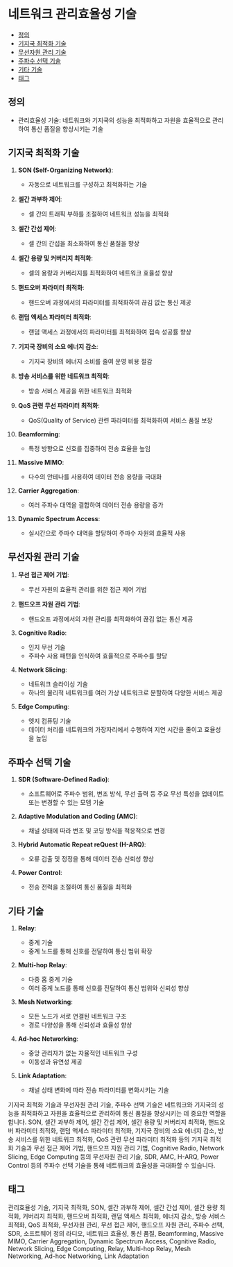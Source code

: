 # 네트워크 관리효율성 기술

<!-- mtoc-start -->

- [정의](#정의)
- [기지국 최적화 기술](#기지국-최적화-기술)
- [무선자원 관리 기술](#무선자원-관리-기술)
- [주파수 선택 기술](#주파수-선택-기술)
- [기타 기술](#기타-기술)
- [태그](#태그)

<!-- mtoc-end -->

## 정의

- 관리효율성 기술: 네트워크와 기지국의 성능을 최적화하고 자원을 효율적으로 관리하여 통신 품질을 향상시키는 기술

## 기지국 최적화 기술

1. **SON (Self-Organizing Network)**:

   - 자동으로 네트워크를 구성하고 최적화하는 기술

2. **셀간 과부하 제어**:

   - 셀 간의 트래픽 부하를 조절하여 네트워크 성능을 최적화

3. **셀간 간섭 제어**:

   - 셀 간의 간섭을 최소화하여 통신 품질을 향상

4. **셀간 용량 및 커버리지 최적화**:

   - 셀의 용량과 커버리지를 최적화하여 네트워크 효율성 향상

5. **핸드오버 파라미터 최적화**:

   - 핸드오버 과정에서의 파라미터를 최적화하여 끊김 없는 통신 제공

6. **랜덤 액세스 파라미터 최적화**:

   - 랜덤 액세스 과정에서의 파라미터를 최적화하여 접속 성공률 향상

7. **기지국 장비의 소요 에너지 감소**:

   - 기지국 장비의 에너지 소비를 줄여 운영 비용 절감

8. **방송 서비스를 위한 네트워크 최적화**:

   - 방송 서비스 제공을 위한 네트워크 최적화

9. **QoS 관련 무선 파라미터 최적화**:

   - QoS(Quality of Service) 관련 파라미터를 최적화하여 서비스 품질 보장

10. **Beamforming**:

    - 특정 방향으로 신호를 집중하여 전송 효율을 높임

11. **Massive MIMO**:

    - 다수의 안테나를 사용하여 데이터 전송 용량을 극대화

12. **Carrier Aggregation**:

    - 여러 주파수 대역을 결합하여 데이터 전송 용량을 증가

13. **Dynamic Spectrum Access**:
    - 실시간으로 주파수 대역을 할당하여 주파수 자원의 효율적 사용

## 무선자원 관리 기술

1. **무선 접근 제어 기법**:

   - 무선 자원의 효율적 관리를 위한 접근 제어 기법

2. **핸드오프 자원 관리 기법**:

   - 핸드오프 과정에서의 자원 관리를 최적화하여 끊김 없는 통신 제공

3. **Cognitive Radio**:

   - 인지 무선 기술
   - 주파수 사용 패턴을 인식하여 효율적으로 주파수를 할당

4. **Network Slicing**:

   - 네트워크 슬라이싱 기술
   - 하나의 물리적 네트워크를 여러 가상 네트워크로 분할하여 다양한 서비스 제공

5. **Edge Computing**:
   - 엣지 컴퓨팅 기술
   - 데이터 처리를 네트워크의 가장자리에서 수행하여 지연 시간을 줄이고 효율성을 높임

## 주파수 선택 기술

1. **SDR (Software-Defined Radio)**:

   - 소프트웨어로 주파수 범위, 변조 방식, 무선 출력 등 주요 무선 특성을 업데이트 또는 변경할 수 있는 모뎀 기술

2. **Adaptive Modulation and Coding (AMC)**:

   - 채널 상태에 따라 변조 및 코딩 방식을 적응적으로 변경

3. **Hybrid Automatic Repeat reQuest (H-ARQ)**:

   - 오류 검출 및 정정을 통해 데이터 전송 신뢰성 향상

4. **Power Control**:
   - 전송 전력을 조절하여 통신 품질을 최적화

## 기타 기술

1. **Relay**:

   - 중계 기술
   - 중계 노드를 통해 신호를 전달하여 통신 범위 확장

2. **Multi-hop Relay**:

   - 다중 홉 중계 기술
   - 여러 중계 노드를 통해 신호를 전달하여 통신 범위와 신뢰성 향상

3. **Mesh Networking**:

   - 모든 노드가 서로 연결된 네트워크 구조
   - 경로 다양성을 통해 신뢰성과 효율성 향상

4. **Ad-hoc Networking**:

   - 중앙 관리자가 없는 자율적인 네트워크 구성
   - 이동성과 유연성 제공

5. **Link Adaptation**:
   - 채널 상태 변화에 따라 전송 파라미터를 변화시키는 기술

기지국 최적화 기술과 무선자원 관리 기술, 주파수 선택 기술은 네트워크와 기지국의 성능을 최적화하고 자원을 효율적으로 관리하여 통신 품질을 향상시키는 데 중요한 역할을 합니다. SON, 셀간 과부하 제어, 셀간 간섭 제어, 셀간 용량 및 커버리지 최적화, 핸드오버 파라미터 최적화, 랜덤 액세스 파라미터 최적화, 기지국 장비의 소요 에너지 감소, 방송 서비스를 위한 네트워크 최적화, QoS 관련 무선 파라미터 최적화 등의 기지국 최적화 기술과 무선 접근 제어 기법, 핸드오프 자원 관리 기법, Cognitive Radio, Network Slicing, Edge Computing 등의 무선자원 관리 기술, SDR, AMC, H-ARQ, Power Control 등의 주파수 선택 기술을 통해 네트워크의 효율성을 극대화할 수 있습니다.

## 태그

관리효율성 기술, 기지국 최적화, SON, 셀간 과부하 제어, 셀간 간섭 제어, 셀간 용량 최적화, 커버리지 최적화, 핸드오버 최적화, 랜덤 액세스 최적화, 에너지 감소, 방송 서비스 최적화, QoS 최적화, 무선자원 관리, 무선 접근 제어, 핸드오프 자원 관리, 주파수 선택, SDR, 소프트웨어 정의 라디오, 네트워크 효율성, 통신 품질, Beamforming, Massive MIMO, Carrier Aggregation, Dynamic Spectrum Access, Cognitive Radio, Network Slicing, Edge Computing, Relay, Multi-hop Relay, Mesh Networking, Ad-hoc Networking, Link Adaptation
